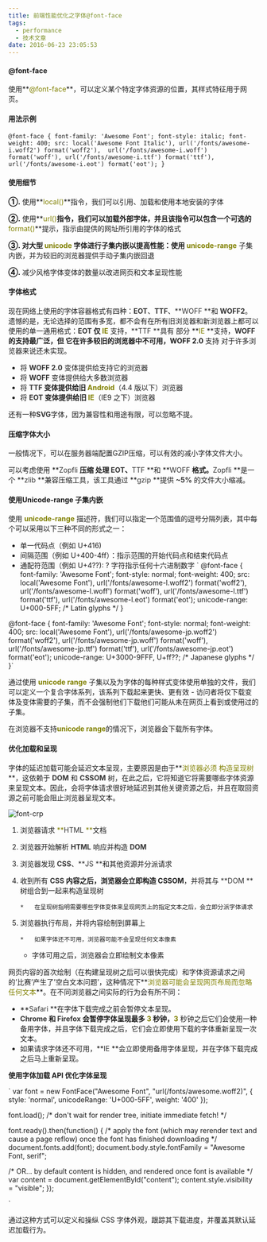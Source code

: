 ```yaml
---
title: 前端性能优化之字体@font-face
tags:
  - performance
  - 技术文章
date: 2016-06-23 23:05:53
---
```


#### **@font-face**

使用**<span style="color: #808000; font-size: 14px;">@font-face</span>**，可以定义某个特定字体资源的位置，其样式特征用于网页。<!--more-->

#### **用法示例**

`
@font-face {
 font-family: 'Awesome Font';
 font-style: italic;
 font-weight: 400;
 src: local('Awesome Font Italic'),
 url('/fonts/awesome-i.woff2') format('woff2'), 
 url('/fonts/awesome-i.woff') format('woff'),
 url('/fonts/awesome-i.ttf') format('ttf'),
 url('/fonts/awesome-i.eot') format('eot');
}
`

#### **使用细节**

**<span style="color: #000000;">①.</span>** 使用**<span style="color: #808000; font-size: 14px;">local()</span>**指令，我们可以引用、加载和使用本地安装的字体

<span style="color: #000000;">**②.**</span> 使用**<span style="color: #808000; font-size: 14px;">url()</span>**指令，我们可以加载外部字体，并且该指令可以包含一个可选的<span style="font-size: 14px;">**<span style="color: #808000;">format()</span>**</span>提示，指示由提供的网址所引用的字体的格式

**<span style="color: #000000;">③.</span> **对大型 <span style="color: #808000; font-size: 14px;">**unicode** </span>字体进行子集内嵌以提高性能：使用<span style="font-size: 14px;">**<span style="color: #808000;"> unicode-range</span>**</span> 子集内嵌，并为较旧的浏览器提供手动子集内嵌回退

**<span style="color: #000000;">④.</span>** 减少风格字体变体的数量以改进网页和文本呈现性能

#### **字体格式**

现在网络上使用的字体容器格式有四种：<span style="font-size: 14px; color: #333333;">**EOT**</span>、<span style="font-size: 14px; color: #333333;">**TTF**</span>、<span style="font-size: 14px; color: #333333;">**WOFF **</span>和 <span style="font-size: 14px; color: #333333;">**WOFF2**</span>。遗憾的是，无论选择的范围有多宽，都不会有在所有旧浏览器和新浏览器上都可以使用的单一通用格式：<span style="font-size: 14px; color: #333333;">**EOT **</span>仅 <span style="font-size: 14px;">**<span style="color: #808000;">IE</span>**</span> 支持，<span style="font-size: 14px; color: #333333;">**TTF **</span>具有 部分 **<span style="color: #808000;">IE</span> **支持，<span style="font-size: 14px; color: #333333;">**WOFF **</span>的支持最广泛，但 它在许多较旧的浏览器中不可用，<span style="color: #333333;">**<span style="font-size: 14px;">WOFF 2.0</span>**</span> 支持 对于许多浏览器来说还未实现。

*   将<span style="color: #333333;"> **<span style="font-size: 14px;">WOFF 2.0</span>** </span>变体提供给支持它的浏览器
*   将 <span style="font-size: 14px; color: #333333;">**WOFF** </span>变体提供给大多数浏览器
*   将 **<span style="font-size: 14px; color: #808080;"><span style="color: #333333;">TTF</span> </span>**变体提供给旧 <span style="font-size: 14px;">**<span style="color: #808000;">Android</span>**</span>（4.4 版以下）浏览器
*   将 <span style="font-size: 14px; color: #333333;">**EOT **</span>变体提供给旧 <span style="font-size: 14px;">**<span style="color: #808000;">IE</span>**</span>（IE9 之下）浏览器

还有一种<span style="font-size: 14px; color: #333333;">**SVG**</span>字体，因为兼容性和用途有限，可以忽略不提。

#### **压缩字体大小**

一般情况下，可以在服务器端配置GZIP压缩，可以有效的减小字体文件大小。

可以考虑使用 <span style="font-size: 14px;">**<span style="color: #333333;">Zopfli</span> **</span>压缩 处理 **<span style="font-size: 14px; color: #333333;">EOT</span>**、**<span style="font-size: 14px; color: #333333;">TTF </span>**和 **<span style="font-size: 14px; color: #333333;">WOFF </span>**格式。**<span style="color: #333333; font-size: 14px;">Zopfli </span>**是一个 **<span style="font-size: 14px; color: #333333;">zlib </span>**兼容压缩工具，该工具通过 **<span style="color: #333333; font-size: 14px;">gzip </span>**提供 **<span style="color: #333333; font-size: 14px;">~5%</span>** 的文件大小缩减。

#### **使用Unicode-range 子集内嵌**

使用 **<span style="color: #808000; font-size: 14px;">unicode-range</span>** 描述符，我们可以指定一个范围值的逗号分隔列表，其中每个可以采用以下三种不同的形式之一：

*   单一代码点（例如 U+416)
*   间隔范围（例如 U+400-4ff）：指示范围的开始代码点和结束代码点
*   通配符范围（例如 U+4??): ? 字符指示任何十六进制数字
`
@font-face {
 font-family: 'Awesome Font';
 font-style: normal;
 font-weight: 400;
 src: local('Awesome Font'),
 url('/fonts/awesome-l.woff2') format('woff2'), 
 url('/fonts/awesome-l.woff') format('woff'),
 url('/fonts/awesome-l.ttf') format('ttf'),
 url('/fonts/awesome-l.eot') format('eot');
 unicode-range: U+000-5FF; /* Latin glyphs */
}

@font-face {
 font-family: 'Awesome Font';
 font-style: normal;
 font-weight: 400;
 src: local('Awesome Font'),
 url('/fonts/awesome-jp.woff2') format('woff2'), 
 url('/fonts/awesome-jp.woff') format('woff'),
 url('/fonts/awesome-jp.ttf') format('ttf'),
 url('/fonts/awesome-jp.eot') format('eot');
 unicode-range: U+3000-9FFF, U+ff??; /* Japanese glyphs */
}`

通过使用 **<span style="color: #808000; font-size: 14px;">unicode range</span>** 子集以及为字体的每种样式变体使用单独的文件，我们可以定义一个复合字体系列，该系列下载起来更快、更有效 - 访问者将仅下载变体及变体需要的子集，而不会强制他们下载他们可能从未在网页上看到或使用过的子集。

在浏览器不支持<span style="font-size: 14px;">**<span style="color: #808000;">unicode range</span>**</span>的情况下，浏览器会下载所有字体。

#### **优化加载和呈现**

字体的延迟加载可能会延迟文本呈现，主要原因是由于**<span style="font-size: 14px; color: #808000;">浏览器必须 构造呈现树</span>**，这依赖于 <span style="color: #333333; font-size: 14px;">**DOM** </span>和 <span style="font-size: 14px; color: #333333;">**CSSOM** </span>树，在此之后，它将知道它将需要哪些字体资源来呈现文本。因此，会将字体请求很好地延迟到其他关键资源之后，并且在取回资源之前可能会阻止浏览器呈现文本。

![font-crp](/wp-content/uploads/images/font-crp.png)

1.  浏览器请求 <span style="font-size: 14px; color: #808000;">**<span style="color: #333333;">HTML</span> **</span>文档
2.  浏览器开始解析 <span style="color: #333333;">**<span style="font-size: 14px;">HTML</span>** </span>响应并构造 <span style="color: #333333;">**<span style="font-size: 14px;">DOM</span>**</span>
3.  浏览器发现 <span style="color: #333333;">**<span style="font-size: 14px;">CSS</span>**</span>、<span style="color: #333333;">**<span style="font-size: 14px;">JS</span> **</span>和其他资源并分派请求
4.  收到所有 <span style="font-size: 14px; color: #333333;">**CSS **</span>内容之后，浏览器会立即构造 <span style="color: #333333;">**<span style="font-size: 14px;">CSSOM</span>**</span>，并将其与 <span style="color: #333333;">**<span style="font-size: 14px;">DOM</span> **</span>树组合到一起来构造呈现树

        *   在呈现树指明需要哪些字体变体来呈现网页上的指定文本之后，会立即分派字体请求
5.  浏览器执行布局，并将内容绘制到屏幕上

        *   如果字体还不可用，浏览器可能不会呈现任何文本像素
    *   字体可用之后，浏览器会立即绘制文本像素

网页内容的首次绘制（在构建呈现树之后可以很快完成）和字体资源请求之间的’比赛’产生了’空白文本问题’，这种情况下**<span style="color: #808000; font-size: 14px;">浏览器可能会呈现网页布局而忽略任何文本</span>**。在不同浏览器之间实际的行为会有所不同：

*   <span style="font-size: 14px;">**<span style="color: #333333;">Safari</span> **</span>在字体下载完成之前会暂停文本呈现。
*   **<span style="color: #333333; font-size: 14px;">Chrome </span>**和 <span style="font-size: 14px;">**<span style="color: #333333;">Firefox</span> **</span>会暂停字体呈现最多 **<span style="font-size: 14px; color: #808000;">3</span>** 秒钟，<span style="font-size: 14px;">**<span style="color: #808000;">3</span>**</span> 秒钟之后它们会使用一种备用字体，并且字体下载完成之后，它们会立即使用下载的字体重新呈现一次文本。
*   如果请求字体还不可用，**<span style="color: #333333; font-size: 14px;">IE </span>**会立即使用备用字体呈现，并在字体下载完成之后马上重新呈现。

**使用字体加载 API 优化字体呈现**

`
var font = new FontFace("Awesome Font", "url(/fonts/awesome.woff2)", {
  style: 'normal', 
  unicodeRange: 'U+000-5FF', weight: '400'
});

font.load(); /* don't wait for render tree, initiate immediate fetch! */

font.ready().then(function() {
/* apply the font (which may rerender text and cause a page reflow)
   once the font has finished downloading */
document.fonts.add(font);
document.body.style.fontFamily = "Awesome Font, serif";

/* OR... by default content is hidden, and rendered once font is available */
var content = document.getElementById("content");
content.style.visibility = "visible";
});

`

通过这种方式可以定义和操纵 CSS 字体外观，跟踪其下载进度，并覆盖其默认延迟加载行为。